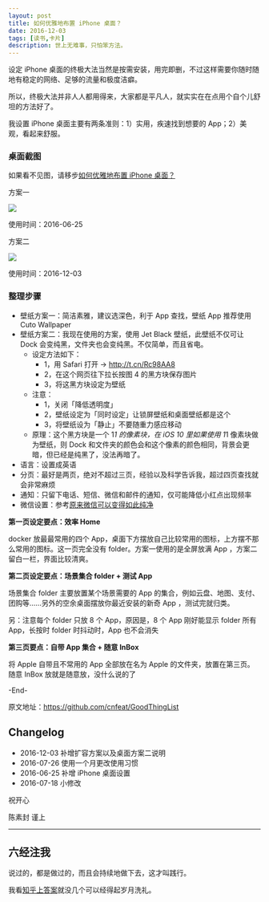 ```yaml
---
layout: post
title: 如何优雅地布置 iPhone 桌面？
date: 2016-12-03
tags: [读书,卡片]
description: 世上无难事，只怕笨方法。
---
```




设定 iPhone 桌面的终极大法当然是按需安装，用完即删，不过这样需要你随时随地有稳定的网络、足够的流量和极度洁癖。

所以，终极大法并非人人都用得来，大家都是平凡人，就实实在在点用个自个儿舒坦的方法好了。

我设置 iPhone 桌面主要有两条准则：1）实用，疾速找到想要的 App；2）美观，看起来舒服。

### 桌面截图

如果看不见图，请移步[如何优雅地布置 iPhone 桌面？](http://www.mesule.com/2016/12/MyiPhoneDestopSetting)

方案一

![](http://openmindclub.qiniudn.com/omt/iPhoneScr03.jpg)


使用时间：2016-06-25

方案二

![](http://openmindclub.qiniudn.com/omt/iPhoneScr04.jpg)

使用时间：2016-12-03


### 整理步骤


* 壁纸方案一：简洁素雅，建议选深色，利于 App 查找，壁纸 App 推荐使用 Cuto Wallpaper
* 壁纸方案二：我现在使用的方案，使用 Jet Black 壁纸，此壁纸不仅可让 Dock 会变纯黑，文件夹也会变纯黑。不仅简单，而且省电。
	- 设定方法如下：
		- 1，用 Safari 打开 → http://t.cn/Rc98AA8
		- 2，在这个网页往下拉长按图 4 的黑方块保存图片  
		- 3，将这黑方块设定为壁纸  
	- 注意：
		- 1，关闭「降低透明度」  
		- 2，壁纸设定为「同时设定」让锁屏壁纸和桌面壁纸都是这个  
		- 3，将壁纸设为「静止」不要随重力感应移动  
	+ 原理：这个黑方块是一个 1*1 的像素块，在 iOS 10 里如果使用 1*1 像素块做为壁纸，则 Dock 和文件夹的颜色会和这个像素的颜色相同，背景会更暗，但已经是纯黑了，没法再暗了。
* 语言：设置成英语
* 分页：最好是两页，绝对不超过三页，经验以及科学告诉我，超过四页查找就会非常麻烦
* 通知：只留下电话、短信、微信和邮件的通知，仅可能降低小红点出现频率
* 微信设置：参考[原来微信可以变得如此纯净](http://mp.weixin.qq.com/s?__biz=MjM5MjAyNDUyMA==&mid=2650490831&idx=2&sn=0d12425c93665efc9c99d5c49ce1b087&scene=0#rd)

**第一页设定要点：效率 Home**

docker 放最最常用的四个 App，桌面下方摆放自己比较常用的图标，上方摆不那么常用的图标。这一页完全没有 folder。方案一使用的是全屏放满 App ，方案二留白一栏，界面比较清爽。


**第二页设定要点：场景集合 folder + 测试 App**

场景集合 folder 主要放置某个场景需要的 App 的集合，例如云盘、地图、支付、团购等……另外的空余桌面摆放你最近安装的新奇 App ，测试完就归类。

另：注意每个 folder 只放 8 个 App，原因是，8 个 App 刚好能显示 folder 所有 App，长按时 folder 时抖动时，App 也不会消失


**第三页要点：自带 App 集合 + 随意 InBox**

将 Apple 自带且不常用的 App 全部放在名为 Apple 的文件夹，放置在第三页。随意 InBox 放就是随意放，没什么说的了

-End-

原文地址：https://github.com/cnfeat/GoodThingList


## Changelog

- 2016-12-03 补增扩容方案以及桌面方案二说明
- 2016-07-26 使用一个月更改使用习惯
- 2016-06-25 补增 iPhone 桌面设置
- 2016-07-18 小修改


祝开心

陈素封 谨上

-----

## 六经注我

说过的，都是做过的，而且会持续地做下去，这才叫践行。

我看[知乎上答案](https://www.zhihu.com/question/20508844)就没几个可以经得起岁月洗礼。

